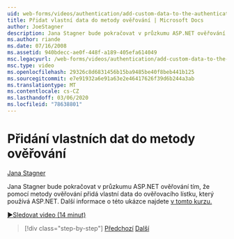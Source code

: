 ```yaml
---
uid: web-forms/videos/authentication/add-custom-data-to-the-authentication-method
title: Přidat vlastní data do metody ověřování | Microsoft Docs
author: JoeStagner
description: Jana Stagner bude pokračovat v průzkumu ASP.NET ověřování tím, že pomocí metody ověřování přidá vlastní data do ověřovacího lístku...
ms.author: riande
ms.date: 07/16/2008
ms.assetid: 940bdecc-ae0f-448f-a189-405efa614049
msc.legacyurl: /web-forms/videos/authentication/add-custom-data-to-the-authentication-method
msc.type: video
ms.openlocfilehash: 29326c8d6831456b15ba9485be40f8beb441b125
ms.sourcegitcommit: e7e91932a6e91a63e2e46417626f39d6b244a3ab
ms.translationtype: MT
ms.contentlocale: cs-CZ
ms.lasthandoff: 03/06/2020
ms.locfileid: "78638801"
---
```

# <a name="add-custom-data-to-the-authentication-method"></a>Přidání vlastních dat do metody ověřování

[Jana Stagner](https://github.com/JoeStagner)

Jana Stagner bude pokračovat v průzkumu ASP.NET ověřování tím, že pomocí metody ověřování přidá vlastní data do ověřovacího lístku, který používá ASP.NET. Další informace o této ukázce najdete [v tomto kurzu.](../../overview/older-versions-security/introduction/forms-authentication-configuration-and-advanced-topics-vb.md)

[&#9654;Sledovat video (14 minut)](https://channel9.msdn.com/Blogs/ASP-NET-Site-Videos/add-custom-data-to-the-authentication-method)

> [!div class="step-by-step"]
> [Předchozí](forms-login-custom-key-configuration.md)
> [Další](use-custom-principal-objects.md)
